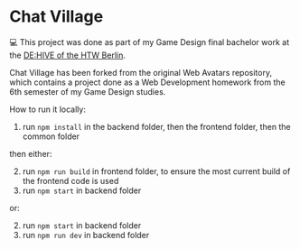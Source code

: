 # Chat Village

💻 This project was done as part of my Game Design final bachelor work at the [DE:HIVE of the HTW Berlin](https://gamedesign.htw-berlin.de/dehive/).

Chat Village has been forked from the original Web Avatars repository, which contains a project done as a Web Development homework from the 6th semester of my Game Design studies.

How to run it locally:

1. run `npm install` in the backend folder, then the frontend folder, then the common folder

then either:

2. run `npm run build` in frontend folder, to ensure the most current build of the frontend code is used
3. run `npm start` in backend folder

or:

2. run `npm start` in backend folder
3. run `npm run dev` in backend folder
